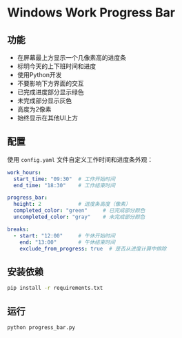 # Windows Work Progress Bar

## 功能
- 在屏幕最上方显示一个几像素高的进度条
- 标明今天的上下班时间和进度
- 使用Python开发
- 不要影响下方界面的交互
- 已完成进度部分显示绿色
- 未完成部分显示灰色
- 高度为2像素
- 始终显示在其他UI上方

## 配置
使用 `config.yaml` 文件自定义工作时间和进度条外观：

```yaml
work_hours:
  start_time: "09:30"  # 工作开始时间
  end_time: "18:30"    # 工作结束时间

progress_bar:
  height: 2            # 进度条高度（像素）
  completed_color: "green"     # 已完成部分颜色
  uncompleted_color: "gray"    # 未完成部分颜色

breaks:
  - start: "12:00"     # 午休开始时间
    end: "13:00"       # 午休结束时间
    exclude_from_progress: true  # 是否从进度计算中排除
```

## 安装依赖
```bash
pip install -r requirements.txt
```

## 运行
```bash
python progress_bar.py